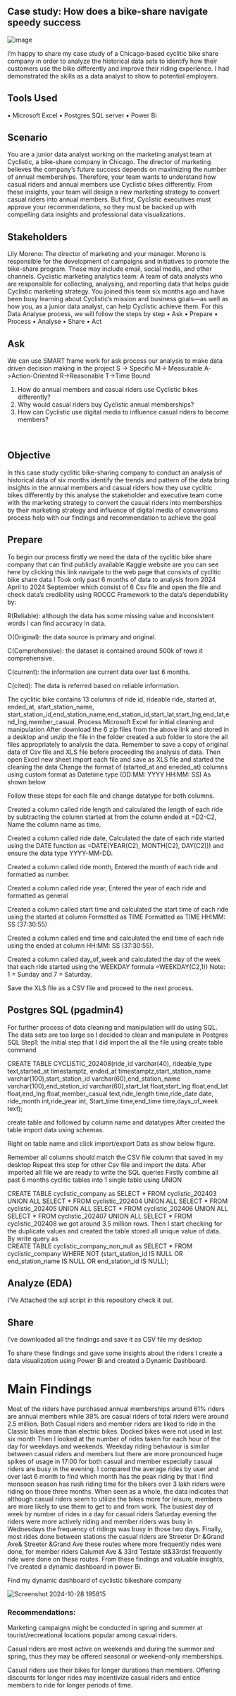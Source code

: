 ## Case study: How does a bike-share navigate speedy success


![image](https://github.com/user-attachments/assets/8da05438-6b07-4683-a61c-edee73b20de7)




I’m happy to share my case study of a Chicago-based cyclitic bike share company in order to analyze the historical data sets to identify how their customers use the bike differently and improve their riding experience. 
I had demonstrated the skills as a data analyst to show to potential employers.

## Tools Used
•	Microsoft Excel
•	Postgres SQL server
•	Power Bi


## Scenario
You are a junior data analyst working on the marketing analyst team at Cyclistic, a bike-share company in Chicago. The director of marketing believes the company’s future success depends on maximizing the number of annual memberships. Therefore, your team wants to understand how casual riders and annual members use Cyclistic bikes differently. From these insights, your team will design a new marketing strategy to convert casual riders into annual members. But first, Cyclistic executives must approve your recommendations, so they must be backed up with compelling data insights and professional data visualizations.

## Stakeholders

Lily Moreno: The director of marketing and your manager. Moreno is responsible for the development of campaigns and initiatives to promote the bike-share program. These may include email, social media, and other channels.
Cyclistic marketing analytics team: A team of data analysts who are responsible for collecting, analysing, and reporting data that helps guide Cyclistic marketing strategy. You joined this team six months ago and have been busy learning about Cyclistic’s mission and business goals—as well as how you, as a junior data analyst, can help Cyclistic achieve them.
For this Data Analyse process, we will follow the steps by step
•	Ask
•	Prepare
•	Process
•	Analyse
•	Share
•	Act                                   
## Ask
We can use SMART frame work for ask process our analysis to make data driven decision making in the project
S -> Specific
M-> Measurable
A->Action-Oriented
R->Reasonable
T->Time Bound
1. How do annual members and casual riders use Cyclistic bikes differently?        
2. Why would casual riders buy Cyclistic annual memberships?
3. How can Cyclistic use digital media to influence casual riders to become members?

 
## Objective 
In this case study cyclitic bike-sharing company to conduct an analysis of historical data of six months identify the trends and pattern of the data bring insights in the annual members and casual riders how they use cyclitic bikes differently by this analyse the stakeholder and executive team come with the marketing strategy to convert the casual riders into memberships by their marketing strategy and influence of digital media of conversions process help with our findings and recommendation to achieve the goal

## Prepare 
To begin our process firstly we need the data of the cyclitic bike share company that can find publicly available Kaggle website are you can see here by clicking this link  navigate to the web page that consists of cyclitic  bike share data I Took only past  6 months of data  to analysis from 2024 April to 2024 September which consist of 6 Csv file and open the file and check data’s credibility using ROCCC Framework to the data’s dependability by:


R(Reliable): although the data has some missing value and inconsistent words I can find accuracy in data.

O(Original): the data source is primary and original.

C(Comprehensive): the dataset is contained around 500k of rows it comprehensive.

C(current): the information are current data over last 6 months.

C(cited): The data is referred based on reliable information. 

The cyclitic bike contains 13 columns of ride id, rideable ride, started at, ended_at, start_station_name, start_station_id,end_station_name,end_station_id,start_lat,start_lng,end_lat,end_lng,member_casual.
Process
Microsoft Excel for initial cleaning and manipulation
After download the 6 zip files from the above link and stored in a desktop and unzip the file in the folder created a sub folder to store the all files appropriately to analysis the data. Remember to save a copy of original data of Csv file and XLS file before proceeding the analysis of data. Then open Excel new sheet import each file and save as XLS file and started the cleaning the data
Change the format of (started_at and eneded_at) columns using custom format as Datetime type (DD:MM: YYYY HH:MM: SS)
As shown below

Follow these steps for each file and change datatype for both columns.

Created a column called ride length and calculated the length of each ride by subtracting the column started at from the column ended at =D2-C2, Name the column name as time.

Created a column called ride date, Calculated the date of each ride started using the DATE function as =DATE(YEAR(C2), MONTH(C2), DAY(C2))) and ensure the data type YYYY-MM-DD.

Created a column called ride month, Entered the month of each ride and formatted as number.

Created a column called ride year, Entered the year of each ride and formatted as general

Created a column called start time and calculated the start time of each ride using the started at column Formatted as TIME Formatted as TIME HH:MM: SS (37:30:55)

Created a column called end time and calculated the end time of each ride using the ended at column HH:MM: SS (37:30:55).

Created a column called day_of_week and calculated the day of the week that each ride started using the WEEKDAY formula =WEEKDAY(C2,1)) Note: 1 = Sunday and 7 = Saturday.

Save the XLS file as a CSV file and proceed to the next process.

## Postgres SQL (pgadmin4)

For further process of data cleaning and manipulation will do using SQL.
The data sets are too large so I decided to clean and manipulate in Postgres SQL
Step1: the initial step that I did import the all the file using create table command


CREATE TABLE CYCLISTIC_202408(ride_id  varchar(40), rideable_type text,started_at timestamptz, ended_at timestamptz,start_station_name varchar(100),start_station_id varchar(60),end_station_name varchar(100),end_station_id varchar(60),start_lat float,start_lng float,end_lat float,end_lng float,member_casual text,ride_length  time,ride_date	date, ride_month int,ride_year int, Start_time time,end_time time,days_of_week text);


create table and followed by column name and datatypes After created the table import data using schemas.


Right on table name and click import/export Data as show below figure.
 
Remember all columns should match the CSV file column that saved in my desktop 
Repeat this step for other Csv file and import the data.
After imported all file we are ready to write the SQL queries Firstly combine all past 6 months cyclitic tables into 1 single table using UNION


CREATE TABLE cyclistic_company as
SELECT * FROM cyclistic_202403
UNION ALL
SELECT * FROM cyclistic_202404
UNION ALL
SELECT * FROM cyclistic_202405
UNION ALL
SELECT * FROM cyclistic_202406
UNION ALL
SELECT * FROM cyclistic_202407
UNION ALL
SELECT * FROM cyclistic_202408
we got around 3.5 million rows.
Then I start checking for the duplicate values and created the table stored all unique value of data. By write query as  
CREATE TABLE cyclistic_company_non_null as
SELECT * FROM cyclistic_company
WHERE NOT  (start_station_id IS NULL OR 
end_station_name IS NULL OR
 end_station_id IS NULL); 


 

 ## Analyze (EDA)

I'Ve Attached the sql script in this repository check it out.

## Share
I’ve downloaded all the findings and save it as CSV file my desktop

To share these findings and gave some insights about the riders I create a data visualization using Power Bi and created a Dynamic Dashboard.

# Main Findings
Most of the riders have purchased annual memberships around 61% riders are annual members while 39% are casual riders of total riders were around 2.5 million.
Both Casual riders and member riders are liked to ride in the Classic bikes more than electric bikes. Docked bikes were not used in last six month
Then I looked at the number of rides taken for each hour of the day for weekdays and weekends. Weekday riding behaviour is similar between casual riders and members but there are more pronounced huge spikes of usage in 17:00 for both casual and member especially casual riders are busy in the evening.
I compared the average rides by user and over last 6 month to find which month has the peak riding by that I find monsoon season has rush riding time for the bikers over 3 lakh riders were riding on those three months.
When seen as a whole, the data indicates that although casual riders seem to utilize the bikes more for leisure, members are more likely to use them to get to and from work.
The busiest day of week by number of rides in a day for casual riders Saturday evening the riders were more actively riding and member riders was busy in Wednesdays the frequency of ridings was busy in those two days.
Finally, most rides done between stations the casual riders are Streeter Dr &Grand Ave& Streeter &Grand Ave these routes where more frequently rides were done, for member riders Calumet Ave & 33rd Testate st&33rdst frequently ride were done on these routes.
From these findings and valuable insights, I’ve created a dynamic dashboard in power Bi.

Find my dynamic dashboard of cyclistic bikeshare company 
 
![Screenshot 2024-10-28 195815](https://github.com/user-attachments/assets/12ebc245-eb64-4a83-bdbb-929a31a27846)

### Recommendations:

Marketing campaigns might be conducted in spring and summer at tourist/recreational locations popular among casual riders.

Casual riders are most active on weekends and during the summer and spring, thus they may be offered seasonal or weekend-only memberships.

Casual riders use their bikes for longer durations than members. Offering discounts for longer rides may incentivize casual riders and entice members to ride for longer periods of time.



